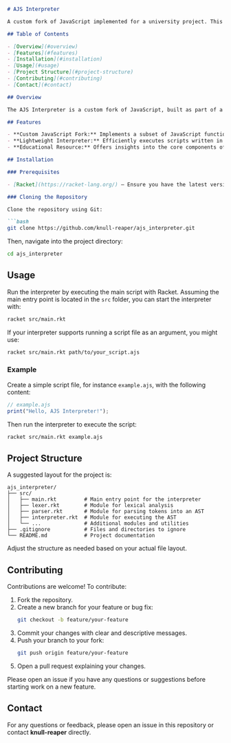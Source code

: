```markdown
# AJS Interpreter

A custom fork of JavaScript implemented for a university project. This interpreter is written in Racket and provides a lightweight engine for executing JavaScript-inspired code. It is designed to help explore the fundamentals of language design and interpreter construction.

## Table of Contents

- [Overview](#overview)
- [Features](#features)
- [Installation](#installation)
- [Usage](#usage)
- [Project Structure](#project-structure)
- [Contributing](#contributing)
- [Contact](#contact)

## Overview

The AJS Interpreter is a custom fork of JavaScript, built as part of a university project to gain deeper insights into programming language implementation. By re-creating key aspects of JavaScript in Racket, the project serves as both a learning tool and a foundation for experimenting with interpreter design.

## Features

- **Custom JavaScript Fork:** Implements a subset of JavaScript functionalities tailored for educational purposes.
- **Lightweight Interpreter:** Efficiently executes scripts written in the custom JavaScript dialect.
- **Educational Resource:** Offers insights into the core components of interpreters such as lexing, parsing, and evaluation.

## Installation

### Prerequisites

- [Racket](https://racket-lang.org/) – Ensure you have the latest version installed.

### Cloning the Repository

Clone the repository using Git:

```bash
git clone https://github.com/knull-reaper/ajs_interpreter.git
```

Then, navigate into the project directory:

```bash
cd ajs_interpreter
```

## Usage

Run the interpreter by executing the main script with Racket. Assuming the main entry point is located in the `src` folder, you can start the interpreter with:

```bash
racket src/main.rkt
```

If your interpreter supports running a script file as an argument, you might use:

```bash
racket src/main.rkt path/to/your_script.ajs
```

### Example

Create a simple script file, for instance `example.ajs`, with the following content:

```javascript
// example.ajs
print("Hello, AJS Interpreter!");
```

Then run the interpreter to execute the script:

```bash
racket src/main.rkt example.ajs
```

## Project Structure

A suggested layout for the project is:

```
ajs_interpreter/
├── src/
│   ├── main.rkt         # Main entry point for the interpreter
│   ├── lexer.rkt        # Module for lexical analysis
│   ├── parser.rkt       # Module for parsing tokens into an AST
│   ├── interpreter.rkt  # Module for executing the AST
│   └── ...              # Additional modules and utilities
├── .gitignore           # Files and directories to ignore
└── README.md            # Project documentation
```

Adjust the structure as needed based on your actual file layout.

## Contributing

Contributions are welcome! To contribute:

1. Fork the repository.
2. Create a new branch for your feature or bug fix:
   ```bash
   git checkout -b feature/your-feature
   ```
3. Commit your changes with clear and descriptive messages.
4. Push your branch to your fork:
   ```bash
   git push origin feature/your-feature
   ```
5. Open a pull request explaining your changes.

Please open an issue if you have any questions or suggestions before starting work on a new feature.

## Contact

For any questions or feedback, please open an issue in this repository or contact **knull-reaper** directly.
